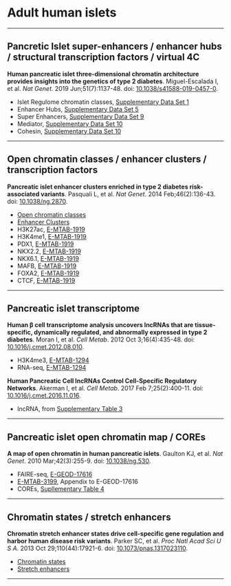 Adult human islets
==============================

***

## Pancretic Islet super-enhancers / enhancer hubs / structural transcription factors / virtual 4C
__Human pancreatic islet three-dimensional chromatin architecture provides insights into the genetics of type 2 diabetes__. Miguel-Escalada I, et al. _Nat Genet_. 2019 Jun;51(7):1137-48. doi: [10.1038/s41588-019-0457-0](http://www.doi.org/10.1038/s41588-019-0457-0).

- Islet Regulome chromatin classes, [Supplementary Data Set 1](https://static-content.springer.com/esm/art%3A10.1038%2Fs41588-019-0457-0/MediaObjects/41588_2019_457_MOESM4_ESM.zip)
- Enhancer Hubs, [Supplementary Data Set 5](https://static-content.springer.com/esm/art%3A10.1038%2Fs41588-019-0457-0/MediaObjects/41588_2019_457_MOESM4_ESM.zip)
- Super Enhancers, [Supplementary Data Set 9](https://static-content.springer.com/esm/art%3A10.1038%2Fs41588-019-0457-0/MediaObjects/41588_2019_457_MOESM4_ESM.zip)
- Mediator, [Supplementary Data Set 10](https://static-content.springer.com/esm/art%3A10.1038%2Fs41588-019-0457-0/MediaObjects/41588_2019_457_MOESM4_ESM.zip)
- Cohesin, [Supplementary Data Set 10](https://static-content.springer.com/esm/art%3A10.1038%2Fs41588-019-0457-0/MediaObjects/41588_2019_457_MOESM4_ESM.zip)

***

## Open chromatin classes / enhancer clusters / transcription factors
__Pancreatic islet enhancer clusters enriched in type 2 diabetes risk-associated variants__. Pasquali L, et al. _Nat Genet_. 2014 Feb;46(2):136-43. doi: [10.1038/ng.2870](http://www.doi.org/10.1038/ng.2870).

- [Open chromatin classes](https://images.nature.com/original/nature-assets/ng/journal/v46/n2/source_data/ng.2870-f2.xlsx)
- [Enhancer Clusters](https://images.nature.com/original/nature-assets/ng/journal/v46/n2/source_data/ng.2870-sf6.xlsx)
- H3K27ac, [E-MTAB-1919](http://www.ebi.ac.uk/arrayexpress/experiments/E-MTAB-1919/samples/?s_page=1&s_pagesize=50)
- H3K4me1, [E-MTAB-1919](http://www.ebi.ac.uk/arrayexpress/experiments/E-MTAB-1919/samples/?s_page=1&s_pagesize=50)
- PDX1, [E-MTAB-1919](http://www.ebi.ac.uk/arrayexpress/experiments/E-MTAB-1919/samples/?s_page=1&s_pagesize=50)
- NKX2.2, [E-MTAB-1919](http://www.ebi.ac.uk/arrayexpress/experiments/E-MTAB-1919/samples/?s_page=1&s_pagesize=50)
- NKX6.1, [E-MTAB-1919](http://www.ebi.ac.uk/arrayexpress/experiments/E-MTAB-1919/samples/?s_page=1&s_pagesize=50)
- MAFB, [E-MTAB-1919](http://www.ebi.ac.uk/arrayexpress/experiments/E-MTAB-1919/samples/?s_page=1&s_pagesize=50)
- FOXA2, [E-MTAB-1919](http://www.ebi.ac.uk/arrayexpress/experiments/E-MTAB-1919/samples/?s_page=1&s_pagesize=50)
- CTCF, [E-MTAB-1919](http://www.ebi.ac.uk/arrayexpress/experiments/E-MTAB-1919/samples/?s_page=1&s_pagesize=50)

***

## Pancreatic islet transcriptome

__Human β cell transcriptome analysis uncovers lncRNAs that are tissue-specific, dynamically regulated, and abnormally expressed in type 2 diabetes__. Moran I, et al. _Cell Metab_. 2012 Oct 3;16(4):435-48. doi: [10.1016/j.cmet.2012.08.010](http://www.doi.org/10.1016/j.cmet.2012.08.010).

- H3K4me3, [E-MTAB-1294](http://www.ebi.ac.uk/arrayexpress/experiments/E-MTAB-1294/)
- RNA-seq, [E-MTAB-1294](http://www.ebi.ac.uk/arrayexpress/experiments/E-MTAB-1294/)

__Human Pancreatic Cell lncRNAs Control Cell-Specific Regulatory Networks__. Akerman I, et al. _Cell Metab_. 2017 Feb 7;25(2):400-11. doi: [10.1016/j.cmet.2016.11.016](http://www.doi.org/10.1016/j.cmet.2016.11.016).

- lncRNA, from [Supplementary Table 3](http://www.cell.com/cms/attachment/2077961182/2070910817/mmc4.xlsx)

***

## Pancreatic islet open chromatin map / COREs

__A map of open chromatin in human pancreatic islets__. Gaulton KJ, et al. _Nat Genet_. 2010 Mar;42(3):255-9. doi: [10.1038/ng.530](http://www.doi.org/10.1038/ng.530).

- FAIRE-seq, [E-GEOD-17616](http://www.ebi.ac.uk/arrayexpress/experiments/E-GEOD-17616/)
- [E-MTAB-3199](http://www.ebi.ac.uk/arrayexpress/experiments/E-MTAB-3199/), Appendix to E-GEOD-17616
- COREs, [Supllementary Table 4](https://www.ncbi.nlm.nih.gov/pmc/articles/PMC2828505/bin/NIHMS170210-supplement-4.xls)

***

## Chromatin states / stretch enhancers
__Chromatin stretch enhancer states drive cell-specific gene regulation and harbor human disease risk variants__. Parker SC, et al. _Proc Natl Acad Sci U S A_. 2013 Oct 29;110(44):17921-6. doi: [10.1073/pnas.1317023110](http://www.doi.org/10.1073/pnas.1317023110).

- [Chromatin states](http://www.ncbi.nlm.nih.gov/geo/query/acc.cgi?acc=GSE51311)
- [Stretch enhancers](http://research.nhgri.nih.gov/manuscripts/Collins/islet_chromatin/hg19/ChromHMM/stretch-enhancers.tar)

***

